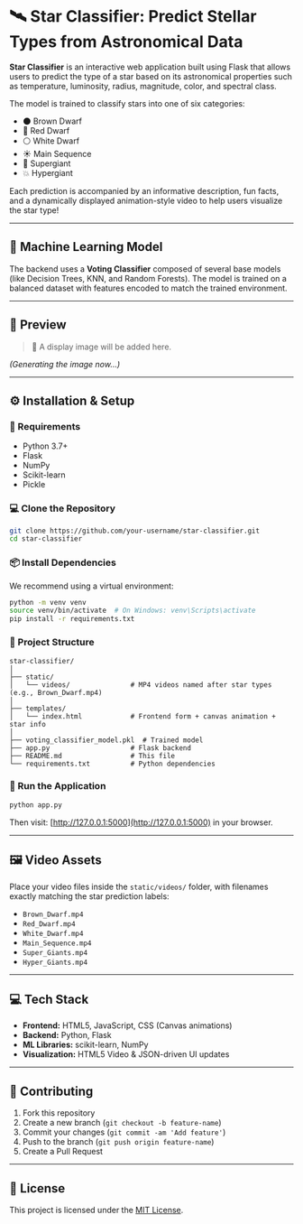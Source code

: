 # 🛰️ Star Classifier: Predict Stellar Types from Astronomical Data

**Star Classifier** is an interactive web application built using Flask that allows users to predict the type of a star based on its astronomical properties such as temperature, luminosity, radius, magnitude, color, and spectral class.

The model is trained to classify stars into one of six categories:
- 🌑 Brown Dwarf  
- 🔴 Red Dwarf  
- ⚪ White Dwarf  
- ☀️ Main Sequence  
- 🌟 Supergiant  
- 💥 Hypergiant  

Each prediction is accompanied by an informative description, fun facts, and a dynamically displayed animation-style video to help users visualize the star type!

---

## 🧠 Machine Learning Model

The backend uses a **Voting Classifier** composed of several base models (like Decision Trees, KNN, and Random Forests). The model is trained on a balanced dataset with features encoded to match the trained environment.

---

## 🌌 Preview

> 📸 A display image will be added here.

*(Generating the image now...)*

---

## ⚙️ Installation & Setup

### 🔧 Requirements

- Python 3.7+
- Flask
- NumPy
- Scikit-learn
- Pickle

### 💻 Clone the Repository

```bash
git clone https://github.com/your-username/star-classifier.git
cd star-classifier
```

### 📦 Install Dependencies

We recommend using a virtual environment:

```bash
python -m venv venv
source venv/bin/activate  # On Windows: venv\Scripts\activate
pip install -r requirements.txt
```

### 📂 Project Structure

```
star-classifier/
│
├── static/
│   └── videos/               # MP4 videos named after star types (e.g., Brown_Dwarf.mp4)
│
├── templates/
│   └── index.html            # Frontend form + canvas animation + star info
│
├── voting_classifier_model.pkl  # Trained model
├── app.py                    # Flask backend
├── README.md                 # This file
└── requirements.txt          # Python dependencies
```

### 🚀 Run the Application

```bash
python app.py
```

Then visit: [http://127.0.0.1:5000](http://127.0.0.1:5000) in your browser.

---

## 🖼️ Video Assets

Place your video files inside the `static/videos/` folder, with filenames exactly matching the star prediction labels:

- `Brown_Dwarf.mp4`
- `Red_Dwarf.mp4`
- `White_Dwarf.mp4`
- `Main_Sequence.mp4`
- `Super_Giants.mp4`
- `Hyper_Giants.mp4`

---

## 💻 Tech Stack

- **Frontend:** HTML5, JavaScript, CSS (Canvas animations)
- **Backend:** Python, Flask
- **ML Libraries:** scikit-learn, NumPy
- **Visualization:** HTML5 Video & JSON-driven UI updates

---

## 🤝 Contributing

1. Fork this repository
2. Create a new branch (`git checkout -b feature-name`)
3. Commit your changes (`git commit -am 'Add feature'`)
4. Push to the branch (`git push origin feature-name`)
5. Create a Pull Request

---

## 📄 License

This project is licensed under the [MIT License](LICENSE).
